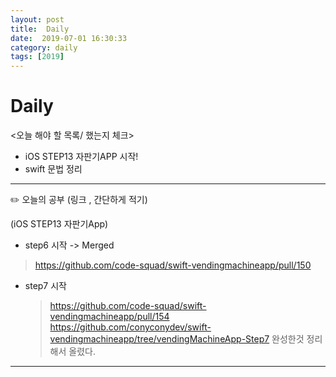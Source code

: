 ```yaml
---
layout: post
title:  Daily
date:  2019-07-01 16:30:33
category: daily
tags: [2019]
---
```


# Daily

<오늘 해야 할 목록/ 했는지 체크>

- iOS STEP13 자판기APP 시작!
- swift 문법 정리

------

✏️ 오늘의 공부 (링크 , 간단하게 적기)

(iOS STEP13 자판기App)
- step6 시작 -> Merged
> https://github.com/code-squad/swift-vendingmachineapp/pull/150
- step7 시작
  > https://github.com/code-squad/swift-vendingmachineapp/pull/154
https://github.com/conyconydev/swift-vendingmachineapp/tree/vendingMachineApp-Step7
완성한것 정리해서 올렸다.


------
